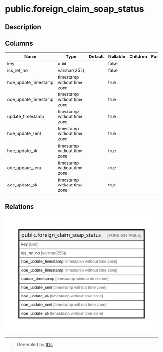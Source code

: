 # public.foreign_claim_soap_status

## Description

## Columns

| Name | Type | Default | Nullable | Children | Parents | Comment |
| ---- | ---- | ------- | -------- | -------- | ------- | ------- |
| key | uuid |  | false |  |  |  |
| ics_ref_no | varchar(255) |  | false |  |  |  |
| hoe_update_timestamp | timestamp without time zone |  | true |  |  |  |
| ooe_update_timestamp | timestamp without time zone |  | true |  |  |  |
| update_timestamp | timestamp without time zone |  | true |  |  |  |
| hoe_update_sent | timestamp without time zone |  | true |  |  |  |
| hoe_update_ok | timestamp without time zone |  | true |  |  |  |
| ooe_update_sent | timestamp without time zone |  | true |  |  |  |
| ooe_update_ok | timestamp without time zone |  | true |  |  |  |

## Relations

![er](public.foreign_claim_soap_status.svg)

---

> Generated by [tbls](https://github.com/k1LoW/tbls)
